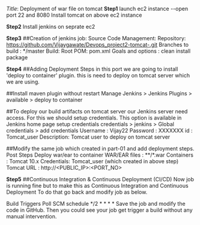 _Title_: Deployment of war file on tomcat 
**Step1**
launch ec2 instance --open port 22 and 8080 
Install tomcat on above ec2 instance 

**Step2**
Install jenkins on seprate ec2 

**Step3**
##Creation of jenkins job:
Source Code Management:
Repository: https://github.com/Vijaygawate/Devops_project2-tomcat-.git
Branches to build : */master
Build:
Root POM: pom.xml
Goals and options : clean install package

**Step4**
##Adding Deployment Steps
in this port we are going to install 'deploy to container' plugin. this is need to deploy on tomcat server which we are using.

##Install maven plugin without restart
Manage Jenkins > Jenkins Plugins > available > deploy to container

##To deploy our build artifacts on tomcat server our Jenkins server need access. For this we should setup credentials. This option is available in Jenkins home page
setup credentials
credentials > jenkins > Global credentials > add credentials
Username : Vijay22
Password : XXXXXXX
id : Tomcat_user
Description: Tomcat user to deploy on tomcat server

##Modify the same job which created in part-01 and add deployment steps.
Post Steps
Deploy war/ear to container
WAR/EAR files : **/*.war
Containers : Tomcat 10.x
Credentials: Tomcat_user (which created in above step)
Tomcat URL : http://<PUBLIC_IP>:<PORT_NO>

**Step5**
##Continuous Integration & Continuous Deployment (CI/CD)
Now job is running fine but to make this as Continuous Integration and Continuous Deployment To do that go back and modify job as below.

Build Triggers
Poll SCM
schedule */2 * * * *
Save the job and modify the code in GitHub. Then you could see your job get trigger a build without any manual intervention.
